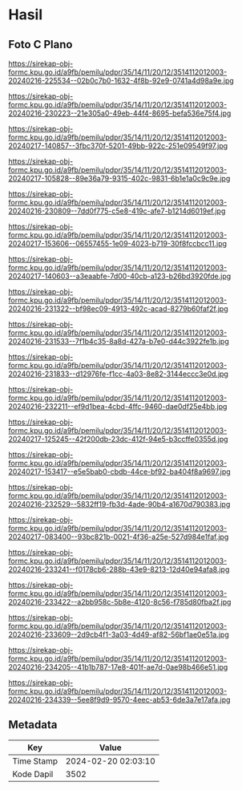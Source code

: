 # Hasil

## Foto C Plano

https://sirekap-obj-formc.kpu.go.id/a9fb/pemilu/pdpr/35/14/11/20/12/3514112012003-20240216-225534--02b0c7b0-1632-4f8b-92e9-0741a4d98a9e.jpg

https://sirekap-obj-formc.kpu.go.id/a9fb/pemilu/pdpr/35/14/11/20/12/3514112012003-20240216-230223--21e305a0-49eb-44f4-8695-befa536e75f4.jpg

https://sirekap-obj-formc.kpu.go.id/a9fb/pemilu/pdpr/35/14/11/20/12/3514112012003-20240217-140857--3fbc370f-5201-49bb-922c-251e09549f97.jpg

https://sirekap-obj-formc.kpu.go.id/a9fb/pemilu/pdpr/35/14/11/20/12/3514112012003-20240217-105828--89e36a79-9315-402c-9831-6b1e1a0c9c9e.jpg

https://sirekap-obj-formc.kpu.go.id/a9fb/pemilu/pdpr/35/14/11/20/12/3514112012003-20240216-230809--7dd0f775-c5e8-419c-afe7-b1214d6019ef.jpg

https://sirekap-obj-formc.kpu.go.id/a9fb/pemilu/pdpr/35/14/11/20/12/3514112012003-20240217-153606--06557455-1e09-4023-b719-30f8fccbcc11.jpg

https://sirekap-obj-formc.kpu.go.id/a9fb/pemilu/pdpr/35/14/11/20/12/3514112012003-20240217-140603--a3eaabfe-7d00-40cb-a123-b26bd3920fde.jpg

https://sirekap-obj-formc.kpu.go.id/a9fb/pemilu/pdpr/35/14/11/20/12/3514112012003-20240216-231322--bf98ec09-4913-492c-acad-8279b60faf2f.jpg

https://sirekap-obj-formc.kpu.go.id/a9fb/pemilu/pdpr/35/14/11/20/12/3514112012003-20240216-231533--7f1b4c35-8a8d-427a-b7e0-d44c3922fe1b.jpg

https://sirekap-obj-formc.kpu.go.id/a9fb/pemilu/pdpr/35/14/11/20/12/3514112012003-20240216-231833--d12976fe-f1cc-4a03-8e82-3144eccc3e0d.jpg

https://sirekap-obj-formc.kpu.go.id/a9fb/pemilu/pdpr/35/14/11/20/12/3514112012003-20240216-232211--ef9d1bea-4cbd-4ffc-9460-dae0df25e4bb.jpg

https://sirekap-obj-formc.kpu.go.id/a9fb/pemilu/pdpr/35/14/11/20/12/3514112012003-20240217-125245--42f200db-23dc-412f-94e5-b3ccffe0355d.jpg

https://sirekap-obj-formc.kpu.go.id/a9fb/pemilu/pdpr/35/14/11/20/12/3514112012003-20240217-153417--e5e5bab0-cbdb-44ce-bf92-ba404f8a9697.jpg

https://sirekap-obj-formc.kpu.go.id/a9fb/pemilu/pdpr/35/14/11/20/12/3514112012003-20240216-232529--5832ff19-fb3d-4ade-90b4-a1670d790383.jpg

https://sirekap-obj-formc.kpu.go.id/a9fb/pemilu/pdpr/35/14/11/20/12/3514112012003-20240217-083400--93bc821b-0021-4f36-a25e-527d984e1faf.jpg

https://sirekap-obj-formc.kpu.go.id/a9fb/pemilu/pdpr/35/14/11/20/12/3514112012003-20240216-233241--f0178cb6-288b-43e9-8213-12d40e94afa8.jpg

https://sirekap-obj-formc.kpu.go.id/a9fb/pemilu/pdpr/35/14/11/20/12/3514112012003-20240216-233422--a2bb958c-5b8e-4120-8c56-f785d80fba2f.jpg

https://sirekap-obj-formc.kpu.go.id/a9fb/pemilu/pdpr/35/14/11/20/12/3514112012003-20240216-233609--2d9cb4f1-3a03-4d49-af82-56bf1ae0e51a.jpg

https://sirekap-obj-formc.kpu.go.id/a9fb/pemilu/pdpr/35/14/11/20/12/3514112012003-20240216-234205--41b1b787-17e8-401f-ae7d-0ae98b466e51.jpg

https://sirekap-obj-formc.kpu.go.id/a9fb/pemilu/pdpr/35/14/11/20/12/3514112012003-20240216-234339--5ee8f9d9-9570-4eec-ab53-6de3a7e17afa.jpg


## Metadata

| Key        | Value               |
| ---------- | ------------------- |
| Time Stamp | 2024-02-20 02:03:10 |
| Kode Dapil | 3502                |



